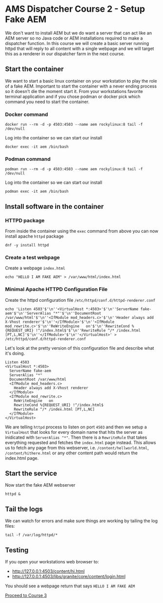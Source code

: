 # AMS Dispatcher Course 2 - Setup Fake AEM

We don't want to install AEM but we do want a server that can act like an AEM server so no Java code or AEM installations required to make a dispatcher function.  In this course we will create a basic server running httpd that will reply to all content with a single webpage and we will target this as a renderer in our dispatcher farm in the next course.

## Start the container

We want to start a basic linux container on your workstation to play the role of a fake AEM.  Important to start the container with a never ending process so it doesn't die the moment start it.  From your workstations favorite terminal application and if you chose podman or docker pick which command you need to start the container.

### Docker command

```
docker run --rm -d -p 4503:4503 --name aem rockylinux:8 tail -f /dev/null
```

Log into the container so we can start our install

```
docker exec -it aem /bin/bash
```

### Podman command

```
podman run --rm -d -p 4503:4503 --name aem rockylinux:8 tail -f /dev/null
```

Log into the container so we can start our install

```
podman exec -it aem /bin/bash
```

## Install software in the container

### HTTPD package
From inside the container using the `exec` command from above you can now install apache `httpd` package

```
dnf -y install httpd
```

### Create a test webpage

Create a webpage `index.html`

```
echo "HELLO I AM FAKE AEM" > /var/www/html/index.html
```

### Minimal Apache HTTPD Configuration File

Create the httpd configuration file `/etc/httpd/conf.d/httpd-renderer.conf`

```
echo 'Listen 4503'$'\n''<VirtualHost *:4503>'$'\n''ServerName fake-aem'$'\n''ServerAlias "*"'$'\n''DocumentRoot /var/www/html'$'\n''<IfModule mod_headers.c>'$'\n''Header always add X-Vhost renderer'$'\n''</IfModule>'$'\n''<IfModule mod_rewrite.c>'$'\n''ReWriteEngine   on'$'\n''RewriteCond %{REQUEST_URI} !^/index.html$'$'\n''RewriteRule ^/* /index.html [PT,L,NC]'$'\n''</IfModule>'$'\n''</VirtualHost>' > /etc/httpd/conf.d/httpd-renderer.conf
```

Let's look at the pretty version of this configuration file and describe what it's doing.

```
Listen 4503
<VirtualHost *:4503>
  ServerName fake-aem
  ServerAlias "*"
  DocumentRoot /var/www/html
  <IfModule mod_headers.c>
    Header always add X-Vhost renderer
  </IfModule>
  <IfModule mod_rewrite.c>
    ReWriteEngine   on
    RewriteCond %{REQUEST_URI} !^/index.html$
    RewriteRule ^/* /index.html [PT,L,NC]
  </IfModule>
</VirtualHost>
```

We are telling `httpd` process to listen on port `4503` and then we setup a `VirtualHost` that looks for every domain name that hits the server as inidicated with `ServerAlias "*"`.  Then there is a `RewriteRule` that takes everything requested and fetches the `index.html` page instead.  This allows us to fetch any page from this webserver, i.e. `/content/hellworld.html`, `/content/hithere.html` or any other content path would return the index.html page.

## Start the service

Now start the fake AEM webserver

```
httpd &
```

## Tail the logs

We can watch for errors and make sure things are working by tailing the log files:

```
tail -f /var/log/httpd/*
```

## Testing

If you open your workstations web browser to:

- http://127.0.0.1:4503/content/hi.html
- http://127.0.0.1:4503/libs/granite/core/content/login.html

You should see a webpage return that says `HELLO I AM FAKE AEM`

[ Proceed to Course 3 ](../Course3/README.md)